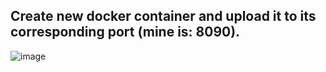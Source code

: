 ## Create new docker container and upload it to its corresponding port (mine is: 8090).

![image](https://user-images.githubusercontent.com/39963559/130106654-52f07e97-c92f-40f0-9013-85840922b6fb.png)
